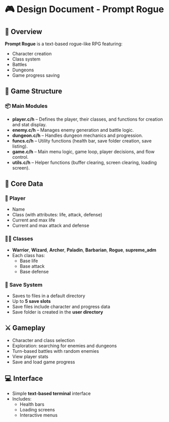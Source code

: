 # 🎮 Design Document - Prompt Rogue

## 📝 Overview
**Prompt Rogue** is a text-based rogue-like RPG featuring:
- Character creation
- Class system
- Battles
- Dungeons
- Game progress saving

## 🧩 Game Structure

### 📦 Main Modules
- **player.c/h** – Defines the player, their classes, and functions for creation and stat display.
- **enemy.c/h** – Manages enemy generation and battle logic.
- **dungeon.c/h** – Handles dungeon mechanics and progression.
- **funcs.c/h** – Utility functions (health bar, save folder creation, save listing).
- **game.c/h** – Main menu logic, game loop, player decisions, and flow control.
- **utils.c/h** – Helper functions (buffer clearing, screen clearing, loading screen).

## 🧍 Core Data

### 👤 Player
- Name
- Class (with attributes: life, attack, defense)
- Current and max life
- Current and max attack and defense

### 🧙‍♂️ Classes
- **Warrior**, **Wizard**, **Archer**, **Paladin**, **Barbarian**, **Rogue**, **supreme_adm**
- Each class has:
  - Base life
  - Base attack
  - Base defense

### 💾 Save System
- Saves to files in a default directory
- Up to **5 save slots**
- Save files include character and progress data
- Save folder is created in the **user directory**

## ⚔️ Gameplay

- Character and class selection
- Exploration: searching for enemies and dungeons
- Turn-based battles with random enemies
- View player stats
- Save and load game progress

## 💻 Interface

- Simple **text-based terminal** interface
- Includes:
  - Health bars
  - Loading screens
  - Interactive menus
